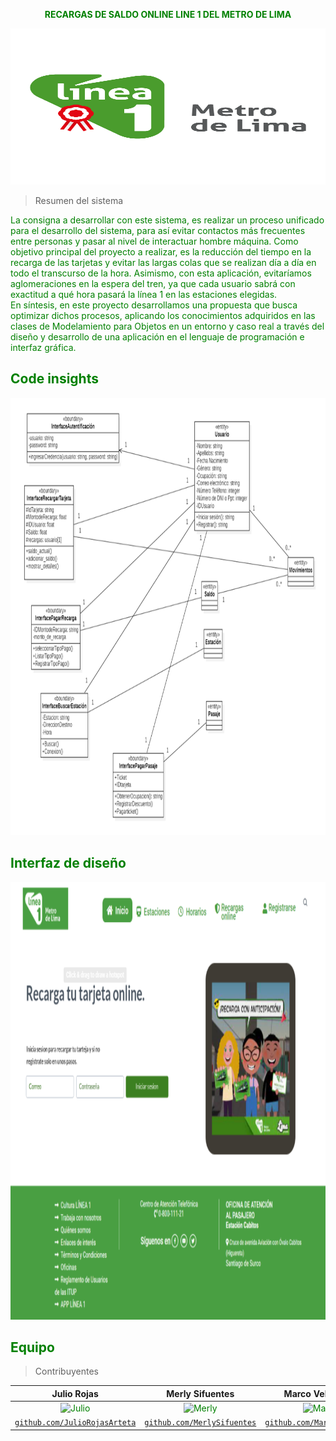 <p align="center"><b><font color="green">RECARGAS DE SALDO ONLINE LINE 1 DEL METRO DE LIMA </color></b></p>

<p align="center">
<img width="700" height="250" src="imagenes/logolinea1.png">
</p>

> Resumen del sistema

La consigna a desarrollar con este sistema, es realizar un proceso unificado para el desarrollo del sistema, para así evitar contactos más frecuentes entre personas y pasar al nivel de interactuar hombre máquina. 
Como objetivo principal del proyecto a realizar, es la reducción del tiempo en la recarga de las tarjetas y evitar las largas colas que se realizan día a día en todo el transcurso de la hora. Asimismo, con esta aplicación, evitaríamos aglomeraciones en la espera del tren, ya que cada usuario sabrá con exactitud a qué hora pasará la línea 1 en las estaciones elegidas.   
En síntesis, en este proyecto desarrollamos una propuesta que busca optimizar dichos procesos, aplicando los conocimientos adquiridos en las clases de Modelamiento para Objetos en un entorno y caso real a través del diseño y desarrollo de una aplicación en el lenguaje de programación e interfaz gráfica.


## Code insights
<p align="center">
<img width="700" height="700" src="imagenes/diseno.PNG">
</p>

## Interfaz de diseño

<p align="center">
<img width="700" height="700" src="imagenes/frontend.PNG">
</p>


## Equipo

> Contribuyentes

| <a target="_blank">**Julio Rojas**</a> | <a target="_blank">**Merly Sifuentes**</a> | <a target="_blank">**Marco Velazquez**</a> ||
| :---: | :---:| :---:| :---:|
| ![Julio](https://avatars2.githubusercontent.com/u/52045791?v=3&s=150) | ![Merly](https://avatars2.githubusercontent.com/u/57011629?v=3&s=150) | ![Marco](https://avatars2.githubusercontent.com/u/52045791?v=3&s=150) | |
| <a href="https://github.com/julioarteta" target="_blank">`github.com/JulioRojasArteta`</a> | <a href="https://github.com/Merlysifuentes" target="_blank">`github.com/MerlySifuentes`</a> | <a href="https://github.com/MarcoVelazquez" target="_blank">`github.com/MarcoVelazquez`</a> | |
